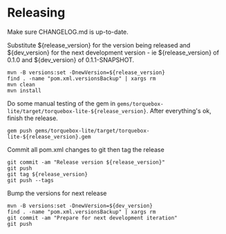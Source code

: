 # Releasing

Make sure CHANGELOG.md is up-to-date.

Substitute ${release_version} for the version being released and
${dev_version} for the next development version - ie
${release_version} of 0.1.0 and ${dev_version} of 0.1.1-SNAPSHOT.

    mvn -B versions:set -DnewVersion=${release_version}
    find . -name "pom.xml.versionsBackup" | xargs rm
    mvn clean
    mvn install

Do some manual testing of the gem in
`gems/torquebox-lite/target/torquebox-lite-${release_version}`. After
everything's ok, finish the release.

    gem push gems/torquebox-lite/target/torquebox-lite-${release_version}.gem

Commit all pom.xml changes to git then tag the release

    git commit -am "Release version ${release_version}"
    git push
    git tag ${release_version}
    git push --tags

Bump the versions for next release

    mvn -B versions:set -DnewVersion=${dev_version}
    find . -name "pom.xml.versionsBackup" | xargs rm
    git commit -am "Prepare for next development iteration"
    git push

